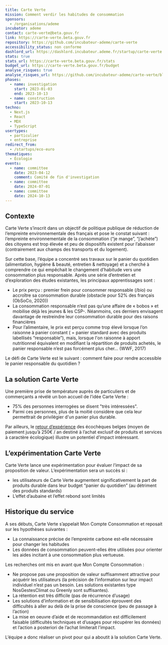 ```yaml
---
title: Carte Verte
mission: Comment verdir les habitudes de consommation
sponsors:
  - /organisations/ademe
incubator: ademe
contact: carte-verte@beta.gouv.fr
link: https://carte-verte.beta.gouv.fr
repository: https://github.com/incubateur-ademe/carte-verte
accessibility_status: non conforme
dashlord_url: https://dashlord.incubateur.ademe.fr/startup/carte-verte
stats: true
stats_url: https://carte-verte.beta.gouv.fr/stats
budget_url: https://carte-verte.beta.gouv.fr/budget
analyse_risques: true
analyse_risques_url: https://github.com/incubateur-ademe/carte-verte/blob/main/SECURITY.md
phases:
  - name: investigation
    start: 2023-01-03
    end: 2023-10-13
  - name: construction
    start: 2023-10-13
techno:
  - Next.js
  - React
  - MDX
  - TypeScript
usertypes:
  - particulier
  - entreprise
redirect_from:
  - /startups/eco-euro
thematiques:
  - Écologie
events:
  - name: committee
    date: 2023-04-12
    comment: Comité de fin d'investigation
  - name: committee
    date: 2024-07-01
  - name: committee
    date: 2024-10-13
---
```

## Contexte
Carte Verte s’inscrit dans un objectif de politique publique de réduction de l’empreinte environnementale des français et pose le constat suivant : l’empreinte environnementale de la consommation (“je mange”, “j’achète”) des citoyens est trop élevée et peu de dispositifs existent pour l’abaisser (contrairement aux champs des transports et du logement).

Sur cette base, l’équipe a concentré ses travaux sur le panier du quotidien (alimentation, hygiène & beauté, entretien & nettoyage) et a cherché à comprendre ce qui empêchait le changement d’habitude vers une consommation plus responsable. Après une série d’entretien et d’exploration des études existantes, les principaux apprentissages sont :

- Le prix perçu : premier frein pour consommer responsable (/bio) ou accroître sa consommation durable (obstacle pour 52% des français (ObSoCo, 2020))
- La consommation responsable n’est pas qu’une affaire de « bobos » et mobilise déjà les jeunes & les CSP-. Néanmoins, ces derniers envisagent davantage de restreindre leur consommation durable pour des raisons financières
- Pour l’alimentaire, le prix est perçu comme trop élevé lorsque l’on raisonne à panier constant ( = panier standard avec des produits labellisés “responsable”), mais, lorsque l'on raisonne à apport nutritionnel équivalent en modifiant la répartition de produits achetés, le panier responsable n’est pas forcément plus cher… (WWF, 2017)

Le défi de Carte Verte est le suivant : comment faire pour rendre accessible le panier responsable du quotidien ?

## La solution Carte Verte
Une première prise de température auprès de particuliers et de commerçants a révélé un bon accueil de l’idée Carte Verte :
- 75% des personnes interrogées se disent "très intéressées".
- Parmi ces personnes, plus de la moitié considère que cela leur permettrait de privilégier d'un panier plus durable.

Par ailleurs, le [retour d’expérience](https://fr.businessam.be/eco-cheque-gagne-popularite/) des écochèques belges (moyen de paiement jusqu’à 250€ / an destiné à l’achat exclusif de produits et services à caractère écologique) illustre un potentiel d’impact intéressant.

## L’expérimentation Carte Verte
Carte Verte lance une expérimentation pour évaluer l’impact de sa proposition de valeur. L’expérimentation sera un succès si :
- les utilisateurs de Carte Verte augmentent significativement la part de produits durable dans leur budget “panier du quotidien” (au détriment des produits standards)
- L’effet d’aubaine et l’effet rebond sont limités

## Historique du service
A ses débuts, Carte Verte s’appelait Mon Compte Consommation et reposait sur les hypothèses suivantes :

- La connaissance précise de l’empreinte carbone est-elle nécessaire pour changer les habitudes
- Les données de consommation peuvent-elles être utilisées pour orienter les aides incitant à une consommation plus vertueuse.

Les recherches ont mis en avant que Mon Compte Consommation :
- Ne propose pas une proposition de valeur suffisamment attractive pour acquérir les utilisateurs (la précision de l’information sur leur impact individuel n’est pas un besoin. Les solutions existantes type NosGestesClimat ou Greenly sont suffisantes).
- La rétention est très difficile (pas de récurrence d’usage)
- Les solutions d’information et de sensibilisation éprouvent des difficultés à aller au delà de la prise de conscience (peu de passage à l’action)
- La mise en oeuvre d’aide et de recommandation est difficilement faisable (difficultés techniques et d’usages pour récupérer les données) et l’action a posteriori de l’achat limiterait l’impact.

L’équipe a donc réaliser un pivot pour qui a aboutit à la solution Carte Verte.